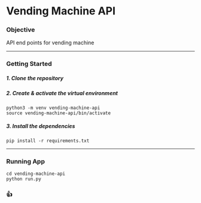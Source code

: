 # Vending Machine API

### Objective
API end points for vending machine

----

### Getting Started

##### 1. Clone the repository

##### 2. Create & activate the virtual environment
```
python3 -m venv vending-machine-api
source vending-machine-api/bin/activate
```

##### 3. Install the dependencies
```
pip install -r requirements.txt
```

----

### Running App ###
```
cd vending-machine-api
python run.py
```

###  :thumbsup: